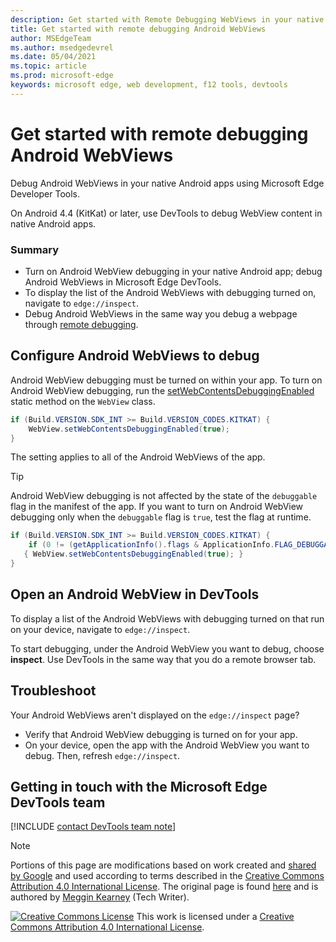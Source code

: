 ```yaml
---
description: Get started with Remote Debugging WebViews in your native Android apps using Microsoft Edge Developer Tools.
title: Get started with remote debugging Android WebViews
author: MSEdgeTeam
ms.author: msedgedevrel
ms.date: 05/04/2021
ms.topic: article
ms.prod: microsoft-edge
keywords: microsoft edge, web development, f12 tools, devtools
---
```

<!-- Copyright Meggin Kearney

   Licensed under the Apache License, Version 2.0 (the "License");
   you may not use this file except in compliance with the License.
   You may obtain a copy of the License at

       http://www.apache.org/licenses/LICENSE-2.0

   Unless required by applicable law or agreed to in writing, software
   distributed under the License is distributed on an "AS IS" BASIS,
   WITHOUT WARRANTIES OR CONDITIONS OF ANY KIND, either express or implied.
   See the License for the specific language governing permissions and
   limitations under the License.  -->
# Get started with remote debugging Android WebViews

Debug Android WebViews in your native Android apps using Microsoft Edge Developer Tools.

On Android 4.4 \(KitKat\) or later, use DevTools to debug WebView content in native Android apps.

### Summary

*   Turn on Android WebView debugging in your native Android app; debug Android WebViews in Microsoft Edge DevTools.
*   To display the list of the Android WebViews with debugging turned on, navigate to `edge://inspect`.
*   Debug Android WebViews in the same way you debug a webpage through [remote debugging][RemoteDebuggingGettingStarted].

## Configure Android WebViews to debug

Android WebView debugging must be turned on within your app.  To turn on Android WebView debugging, run the [setWebContentsDebuggingEnabled][AndroidDeveloperWebViewsSetWebContentsDebuggingEnabled] static method on the `WebView` class.

```java
if (Build.VERSION.SDK_INT >= Build.VERSION_CODES.KITKAT) {
    WebView.setWebContentsDebuggingEnabled(true);
}
```

The setting applies to all of the Android WebViews of the app.

> [!TIP]
> Android WebView debugging is not affected by the state of the `debuggable` flag in the manifest of the app.  If you want to turn on Android WebView debugging only when the `debuggable` flag is `true`, test the flag at runtime.
>
> ```java
> if (Build.VERSION.SDK_INT >= Build.VERSION_CODES.KITKAT) {
>     if (0 != (getApplicationInfo().flags & ApplicationInfo.FLAG_DEBUGGABLE))
>    { WebView.setWebContentsDebuggingEnabled(true); }
> }
> ```

## Open an Android WebView in DevTools

To display a list of the Android WebViews with debugging turned on that run on your device, navigate to `edge://inspect`.

To start debugging, under the Android WebView you want to debug, choose **inspect**.  Use DevTools in the same way that you do a remote browser tab.

<!--
:::image type="complex" source=".images/webview-debugging.msft.png" alt-text="Inspecting elements in an Android WebView" lightbox=".images/webview-debugging.msft.png":::
   Inspecting elements in an Android WebView
:::image-end:::

The gray graphics listed with the Android WebView represent its size and position relative to the screen of the device.  If your Android WebViews have titles set, the titles are listed as well.
-->

## Troubleshoot

Your Android WebViews aren't displayed on the `edge://inspect` page?

*   Verify that Android WebView debugging is turned on for your app.
*   On your device, open the app with the Android WebView you want to debug.  Then, refresh `edge://inspect`.

## Getting in touch with the Microsoft Edge DevTools team

[!INCLUDE [contact DevTools team note](../includes/contact-devtools-team-note.md)]

<!-- links -->

[RemoteDebuggingGettingStarted]: ./index.md "Get Started with Remote Debugging Android Devices | Microsoft Docs"

[AndroidDeveloperWebViewsSetWebContentsDebuggingEnabled]: https://developer.android.com/reference/android/webkit/WebView.html#setWebContentsDebuggingEnabled(boolean) "setWebContentsDebuggingEnabled - WebView | Android Developers"

> [!NOTE]
> Portions of this page are modifications based on work created and [shared by Google][GoogleSitePolicies] and used according to terms described in the [Creative Commons Attribution 4.0 International License][CCA4IL].
> The original page is found [here](https://developers.google.com/web/tools/chrome-devtools/remote-debugging/webviews) and is authored by [Meggin Kearney][MegginKearney] \(Tech Writer\).

[![Creative Commons License][CCby4Image]][CCA4IL]
This work is licensed under a [Creative Commons Attribution 4.0 International License][CCA4IL].

[CCA4IL]: http://creativecommons.org/licenses/by/4.0
[CCby4Image]: https://i.creativecommons.org/l/by/4.0/88x31.png
[GoogleSitePolicies]: https://developers.google.com/terms/site-policies
[KayceBasques]: https://developers.google.com/web/resources/contributors#kayce-basques
[MegginKearney]: https://developers.google.com/web/resources/contributors#meggin-kearney

